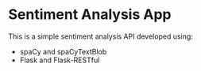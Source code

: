 # Sentiment Analysis App
This is a simple sentiment analysis API developed using:
* spaCy and spaCyTextBlob
* Flask and Flask-RESTful
